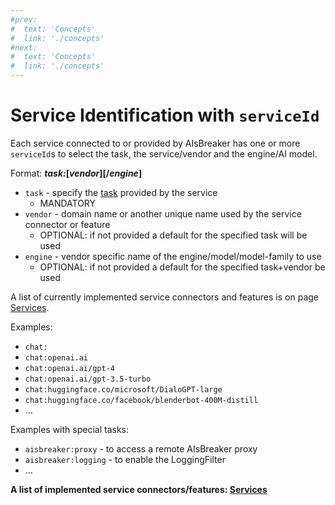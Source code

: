 ```yaml
---
#prev:
#  text: 'Concepts'
#  link: './concepts'
#next:
#  text: 'Concepts'
#  link: './concepts'
---
```



Service Identification with `serviceId`
=======================================

Each service connected to or provided by AIsBreaker has one or more `serviceId`s to select the task, the service/vendor and the engine/AI model.

Format: ***task:*[*vendor*][/*engine*]**
- `task` - specify the [task](./tasks) provided by the service
  - MANDATORY
- `vendor` - domain name or another unique name used by the service connector or feature
  - OPTIONAL: if not provided a default for the specified task will be used
- `engine` - vendor specific name of the engine/model/model-family to use
  - OPTIONAL: if not provided a default for the specified task+vendor be used

A list of currently implemented service connectors and features is on page [Services](./services).

Examples:
- `chat:`
- `chat:openai.ai`
- `chat:openai.ai/gpt-4`
- `chat:openai.ai/gpt-3.5-turbo`
- `chat:huggingface.co/microsoft/DialoGPT-large`
- `chat:huggingface.co/facebook/blenderbot-400M-distill`
- ...

Examples with special tasks:
- `aisbreaker:proxy` - to access a remote AIsBreaker proxy
- `aisbreaker:logging` - to enable the LoggingFilter
- ...

**A list of implemented service connectors/features: [Services](./services)**
